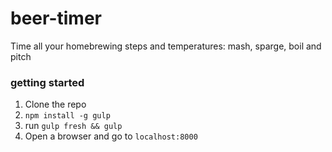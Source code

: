 # beer-timer
Time all your homebrewing steps and temperatures: mash, sparge, boil and pitch


### getting started
1. Clone the repo
1. `npm install -g gulp`
1. run `gulp fresh && gulp`
1. Open a browser and go to `localhost:8000`